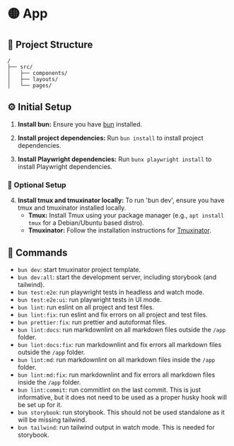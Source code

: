 # 🟡 App

## 🚀 Project Structure

```text
/
├── src/
│   ├── components/
│   ├── layouts/
│   └── pages/
```

## ⚙️ Initial Setup

1. **Install bun:**
   Ensure you have [bun](https://bun.sh/) installed.

2. **Install project dependencies:**
   Run `bun install` to install project dependencies.

3. **Install Playwright dependencies:**
   Run `bunx playwright install` to install Playwright dependencies.

### 🔩 Optional Setup

4. **Install tmux and tmuxinator locally:**
   To run 'bun dev', ensure you have tmux and tmuxinator installed locally.
   - **Tmux:** Install Tmux using your package manager
     (e.g., `apt install tmux` for a Debian/Ubuntu based distro).
   - **Tmuxinator:** Follow the installation instructions for [Tmuxinator][1].

## 🧞 Commands

- `bun dev`: start tmuxinator project template.
- `bun dev:all`: start the development server, including storybook (and tailwind).
- `bun test:e2e`: run playwright tests in headless and watch mode.
- `bun test:e2e:ui`: run playwright tests in UI mode.
- `bun lint`: run eslint on all project and test files.
- `bun lint:fix`: run eslint and fix errors on all project and test files.
- `bun prettier:fix`: run prettier and autoformat files.
- `bun lint:docs`: run markdownlint on all markdown files outside the `/app` folder.
- `bun lint:docs:fix`: run markdownlint and fix errors all markdown files
  outside the `/app` folder.
- `bun lint:md`: run markdownlint on all markdown files inside the `/app` folder.
- `bun lint:md:fix`: run markdownlint and fix errors all markdown files inside
  the `/app` folder.
- `bun lint:commit`: run commitlint on the last commit. This is just
  informative, but it does not need to be used as a proper husky hook will be set
  up for it.
- `bun storybook`: run storybook. This should not be used standalone as it will
  be missing tailwind.
- `bun tailwind`: run tailwind output in watch mode. This is needed for
  storybook.

[1]: https://github.com/tmuxinator/tmuxinator
